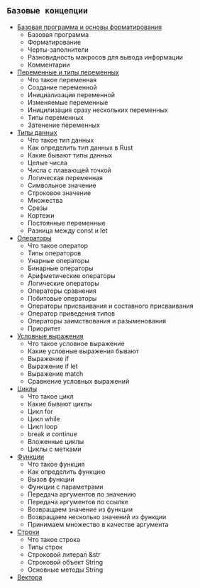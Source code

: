 ## `Базовые концепции`
  - [Базовая программа и основы форматирования](base.md)
    - Базовая программа
    - Форматирование
    - Черты-заполнители
    - Разновидность макросов для вывода информации
    - Комментарии
  - [Переменные и типы переменных](vars.md)
    - Что такое переменная
    - Создание переменной
    - Инициализация переменной
    - Изменяемые переменные
    - Иницилизация сразу нескольких переменных
    - Типы переменных
    - Затенение переменных
  - [Типы данных](data_types.md)
    - Что такое тип данных
    - Как определить тип данных в Rust
    - Какие бывают типы данных
    - Целые числа
    - Числа с плавающей точкой
    - Логическая переменная
    - Символьное значение
    - Строковое значение
    - Множества
    - Срезы
    - Кортежи
    - Постоянные переменные
    - Разница между const и let
  - [Операторы](op.md)
    - Что такое оператор
    - Типы операторов
    - Унарные операторы
    - Бинарные операторы
    - Арифметические операторы
    - Логические операторы
    - Операторы сравнения
    - Побитовые операторы
    - Операторы присваивания и составного присваивания
    - Оператор приведения типов
    - Операторы заимствования и разыменования
    - Приоритет
  - [Условные выражения](conditional.md)
    - Что такое условное выражение
    - Какие условные выражения бывают
    - Выражение if
    - Выражение if let
    - Выражение match
    - Сравнение условных выражений
  - [Циклы](loops.md)
    - Что такое цикл
    - Какие бывают циклы
    - Цикл for
    - Цикл while
    - Цикл loop
    - break и continue
    - Вложенные циклы
    - Циклы с метками
  - [Функции](func.md)
    - Что такое функция
    - Как определить функцию
    - Вызов функции
    - Функции с параметрами
    - Передача аргументов по значению
    - Передача аргументов по ссылке
    - Возвращаем значение из функции
    - Возвращаем несколько значений из функции
    - Принимаем множество в качестве аргумента
  - [Строки](string.md)
    - Что такое строка
    - Типы строк
    - Строковой литерал &str
    - Строковой объект String
    - Основные методы String
  - [Вектора](vector.md)